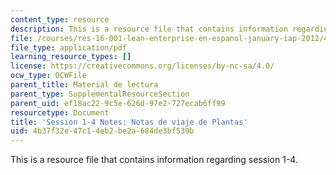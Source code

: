 ```yaml
---
content_type: resource
description: This is a resource file that contains information regarding session 1-4.
file: /courses/res-16-001-lean-enterprise-en-espanol-january-iap-2012/4b37f32e47c14eb2be2a684de3bf539b_MITRES_16_001IAP12_1-4_Not.pdf
file_type: application/pdf
learning_resource_types: []
license: https://creativecommons.org/licenses/by-nc-sa/4.0/
ocw_type: OCWFile
parent_title: Material de lectura
parent_type: SupplementalResourceSection
parent_uid: ef18ac22-9c5e-626d-97e2-727ecab6ff99
resourcetype: Document
title: 'Session 1-4 Notes: Notas de viaje de Plantas'
uid: 4b37f32e-47c1-4eb2-be2a-684de3bf539b
---
```

This is a resource file that contains information regarding session 1-4.